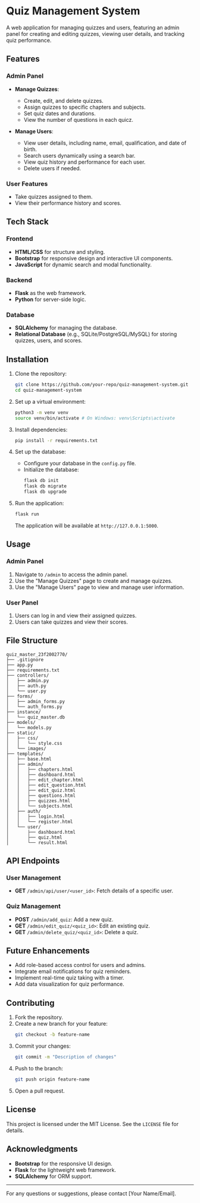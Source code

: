 # Quiz Management System

A web application for managing quizzes and users, featuring an admin panel for creating and editing quizzes, viewing user details, and tracking quiz performance.

## Features

### Admin Panel
- **Manage Quizzes**:
  - Create, edit, and delete quizzes.
  - Assign quizzes to specific chapters and subjects.
  - Set quiz dates and durations.
  - View the number of questions in each quicz.

- **Manage Users**:
  - View user details, including name, email, qualification, and date of birth.
  - Search users dynamically using a search bar.
  - View quiz history and performance for each user.
  - Delete users if needed.

### User Features
- Take quizzes assigned to them.
- View their performance history and scores.

## Tech Stack

### Frontend
- **HTML/CSS** for structure and styling.
- **Bootstrap** for responsive design and interactive UI components.
- **JavaScript** for dynamic search and modal functionality.

### Backend
- **Flask** as the web framework.
- **Python** for server-side logic.

### Database
- **SQLAlchemy** for managing the database.
- **Relational Database** (e.g., SQLite/PostgreSQL/MySQL) for storing quizzes, users, and scores.

## Installation

1. Clone the repository:
   ```bash
   git clone https://github.com/your-repo/quiz-management-system.git
   cd quiz-management-system
   ```

2. Set up a virtual environment:
   ```bash
   python3 -m venv venv
   source venv/bin/activate # On Windows: venv\Scripts\activate
   ```

3. Install dependencies:
   ```bash
   pip install -r requirements.txt
   ```

4. Set up the database:
   - Configure your database in the `config.py` file.
   - Initialize the database:
     ```bash
     flask db init
     flask db migrate
     flask db upgrade
     ```

5. Run the application:
   ```bash
   flask run
   ```
   The application will be available at `http://127.0.0.1:5000`.

## Usage

### Admin Panel
1. Navigate to `/admin` to access the admin panel.
2. Use the "Manage Quizzes" page to create and manage quizzes.
3. Use the "Manage Users" page to view and manage user information.

### User Panel
1. Users can log in and view their assigned quizzes.
2. Users can take quizzes and view their scores.

## File Structure

```
quiz_master_23f2002770/
├── .gitignore
├── app.py
├── requirements.txt
├── controllers/
│   ├── admin.py
│   ├── auth.py
│   └── user.py
├── forms/
│   ├── admin_forms.py
│   └── auth_forms.py
├── instance/
│   └── quiz_master.db
├── models/
│   └── models.py
├── static/
│   ├── css/
│   │   └── style.css
│   └── images/
├── templates/
│   ├── base.html
│   ├── admin/
│   │   ├── chapters.html
│   │   ├── dashboard.html
│   │   ├── edit_chapter.html
│   │   ├── edit_question.html
│   │   ├── edit_quiz.html
│   │   ├── questions.html
│   │   ├── quizzes.html
│   │   └── subjects.html
│   ├── auth/
│   │   ├── login.html
│   │   └── register.html
│   └── user/
│       ├── dashboard.html
│       ├── quiz.html
│       └── result.html
```

## API Endpoints

### User Management
- **GET** `/admin/api/user/<user_id>`: Fetch details of a specific user.

### Quiz Management
- **POST** `/admin/add_quiz`: Add a new quiz.
- **GET** `/admin/edit_quiz/<quiz_id>`: Edit an existing quiz.
- **GET** `/admin/delete_quiz/<quiz_id>`: Delete a quiz.

## Future Enhancements
- Add role-based access control for users and admins.
- Integrate email notifications for quiz reminders.
- Implement real-time quiz taking with a timer.
- Add data visualization for quiz performance.

## Contributing
1. Fork the repository.
2. Create a new branch for your feature:
   ```bash
   git checkout -b feature-name
   ```
3. Commit your changes:
   ```bash
   git commit -m "Description of changes"
   ```
4. Push to the branch:
   ```bash
   git push origin feature-name
   ```
5. Open a pull request.

## License
This project is licensed under the MIT License. See the `LICENSE` file for details.

## Acknowledgments
- **Bootstrap** for the responsive UI design.
- **Flask** for the lightweight web framework.
- **SQLAlchemy** for ORM support.

---
For any questions or suggestions, please contact [Your Name/Email].

